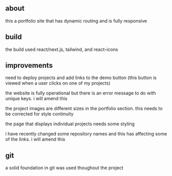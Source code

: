 ## about

this a portfolio site that has dynamic routing and is fully responsive

## build

the build used react/next.js, tailwind, and react-icons

## improvements

need to deploy projects and add links to the demo button (this button is viewed when a user clicks on one of my projects)

the website is fully operational but there is an error message to do with unique keys. i will amend this

the project images are different sizes in the portfolio section. this needs to be corrected for style continuity

the page that displays individual projects needs some styling

i have recently changed some repository names and this has affecting some of the links. i will amend this

## git

a solid foundation in git was used thoughout the project



